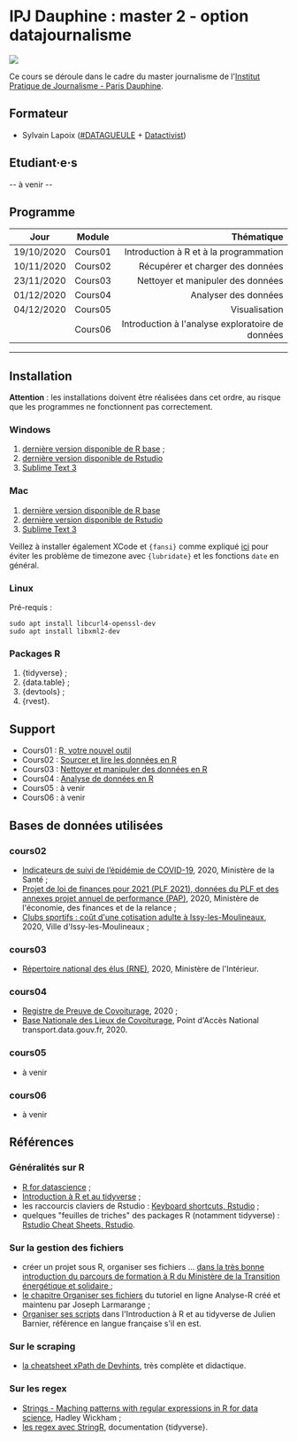 # IPJ Dauphine : master 2 - option datajournalisme

![](https://www.ipj.eu/wp-content/uploads/2019/03/Logo-IPJ-2019.png)

Ce cours se déroule dans le cadre du master journalisme de l'[Institut Pratique de Journalisme - Paris Dauphine](https://www.ipj.eu/).

## Formateur
* Sylvain Lapoix ([#DATAGUEULE](https://www.youtube.com/user/datagueule) + [Datactivist](https://datactivist.coop/))

## Etudiant·e·s

-- à venir --

## Programme


| Jour | Module | Thématique | 
| :-----: | :-----: |  -----: | 
| 19/10/2020 | Cours01 | Introduction à R et à la programmation | 
| 10/11/2020 | Cours02 | Récupérer et charger des données | 
| 23/11/2020 | Cours03 | Nettoyer et manipuler des données | 
| 01/12/2020 | Cours04 | Analyser des données | 
| 04/12/2020 | Cours05 | Visualisation | 
|  | Cours06 | Introduction à l'analyse exploratoire de données | 

------

## Installation

**Attention** : les installations doivent être réalisées dans cet ordre, au risque que les programmes ne fonctionnent pas correctement.

### Windows
1. [dernière version disponible de R base](https://cran.r-project.org/bin/windows/base/) ;
2. [dernière version disponible de Rstudio](https://rstudio.com/products/rstudio/download/#download)
3. [Sublime Text 3](https://www.sublimetext.com/3)

### Mac
1. [dernière version disponible de R base](https://cran.r-project.org/bin/macosx/)
2. [dernière version disponible de Rstudio](https://rstudio.com/products/rstudio/download/#download)
3. [Sublime Text 3](https://www.sublimetext.com/3)

Veillez à installer également XCode et `{fansi}` comme expliqué  [ici](https://community.rstudio.com/t/problems-installing-packages-error-non-zero-exit-status-and-unknown-time-zone/73237/2) pour éviter les problème de timezone avec `{lubridate}` et les fonctions `date` en général.


### Linux

Pré-requis :
```
sudo apt install libcurl4-openssl-dev
sudo apt install libxml2-dev
```


### Packages R
1. {tidyverse} ;
2. {data.table} ;
3. {devtools} ;
4. {rvest}.

## Support

* Cours01 : [R, votre nouvel outil](https://sylvainlapoix.github.io/ipj_ddj_20202021/cours01/#1)
* Cours02 : [Sourcer et lire les données en R](https://sylvainlapoix.github.io/ipj_ddj_20202021/cours02/#1)
* Cours03 : [Nettoyer et manipuler des données en R](https://sylvainlapoix.github.io/ipj_ddj_20202021/cours03/#1)
* Cours04 : [Analyse de données en R](https://sylvainlapoix.github.io/ipj_ddj_20202021/cours04/#1)
* Cours05 : à venir
* Cours06 : à venir

## Bases de données utilisées

### cours02
* [Indicateurs de suivi de l’épidémie de COVID-19](https://www.data.gouv.fr/fr/datasets/indicateurs-de-suivi-de-lepidemie-de-covid-19/), 2020, Ministère de la Santé ;
* [Projet de loi de finances pour 2021 (PLF 2021), données du PLF et des annexes projet annuel de performance (PAP)](https://www.data.gouv.fr/fr/datasets/projet-de-loi-de-finances-pour-2021-plf-2021-donnees-du-plf-et-des-annexes-projet-annuel-de-performance-pap/#_), 2020, Ministère de l'économie, des finances et de la relance ;
* [Clubs sportifs : coût d'une cotisation adulte à Issy-les-Moulineaux](https://www.data.gouv.fr/fr/datasets/clubs-sportifs-cout-dune-cotisation-adulte-a-issy-les-moulineaux/), 2020, Ville d'Issy-les-Moulineaux ;

### cours03
* [Répertoire national des élus (RNE)](https://www.data.gouv.fr/en/datasets/repertoire-national-des-elus-1/), 2020, Ministère de l'Intérieur.

### cours04
* [Registre de Preuve de Covoiturage](https://www.data.gouv.fr/en/datasets/trajets-realises-en-covoiturage-registre-de-preuve-de-covoiturage/), 2020 ;
* [Base Nationale des Lieux de Covoiturage](https://www.data.gouv.fr/en/datasets/base-nationale-des-lieux-de-covoiturage/), Point d'Accès National transport.data.gouv.fr, 2020.

### cours05
* à venir

### cours06
* à venir


## Références

### Généralités sur R
* [R for datascience](https://r4ds.had.co.nz/) ;
* [Introduction à R et au tidyverse](https://juba.github.io/tidyverse/) ;
* les raccourcis claviers de Rstudio : [Keyboard shortcuts, Rstudio](https://support.rstudio.com/hc/en-us/articles/200711853-Keyboard-Shortcuts) ;
* quelques "feuilles de triches" des packages R (notamment tidyverse) : [Rstudio Cheat Sheets, Rstudio](https://rstudio.com/resources/cheatsheets/).

### Sur la gestion des fichiers
* créer un projet sous R, organiser ses fichiers ... [dans la très bonne introduction du parcours de formation à R du Ministère de la Transition énergétique et solidaire ](https://mtes-mct.github.io/parcours-r/m2/bien-commencer.html) ;
* [le chapitre Organiser ses fichiers](http://larmarange.github.io/analyse-R/organiser-ses-fichiers.html) du tutoriel en ligne Analyse-R créé et maintenu par Joseph Larmarange ;
* [Organiser ses scripts](https://juba.github.io/tidyverse/05-organiser.html) dans l'Introduction à R et au tidyverse de Julien Barnier, référence en langue française s'il en est.

### Sur le scraping
* [la cheatsheet xPath de Devhints](https://devhints.io/xpath), très complète et didactique.

### Sur les regex
* [Strings - Maching patterns with regular expressions in R for data science](https://r4ds.had.co.nz/strings.html), Hadley Wickham ;
* [les regex avec StringR](https://stringr.tidyverse.org/articles/regular-expressions.html), documentation {tidyverse}.